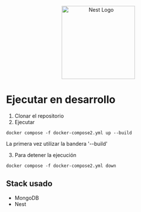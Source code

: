 <p align="center">
  <a href="http://nestjs.com/" target="blank"><img src="https://nestjs.com/img/logo-small.svg" width="200" alt="Nest Logo" /></a>
</p>

# Ejecutar en desarrollo

1. Clonar el repositorio
2. Ejecutar 
```
docker compose -f docker-compose2.yml up --build
```
La primera vez utilizar la bandera '--build'

3. Para detener la ejecución
```
docker compose -f docker-compose2.yml down
```

## Stack usado
* MongoDB
* Nest
